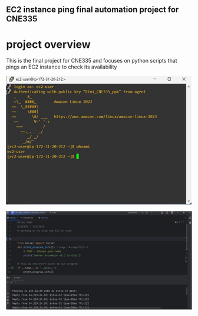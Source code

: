 ## EC2 instance ping final automation project for CNE335
# project overview
This is the final project for CNE335 and focuses on python scripts that pings an EC2 instance to check its availability


![image alt](https://github.com/Elmiabka2024/Elmi_Aden_CNE335_automation_project/blob/f97dce8d2bcf92643d989003dca8df4cf03e07a8/final_project_ec2-connection.jpg)


![image alt](https://github.com/Elmiabka2024/Elmi_Aden_CNE335_automation_project/blob/fcfe043765f156fe9f282d50a4340b80673f5eff/ec2_ping.jpg)
